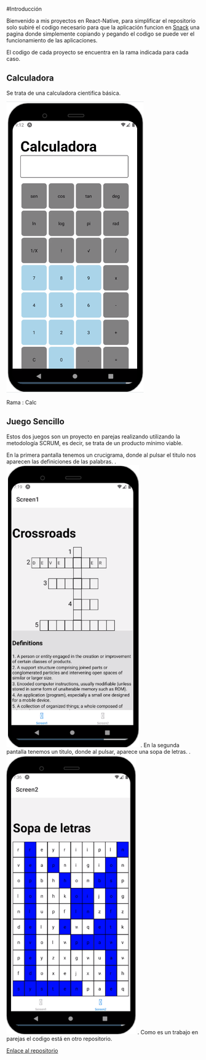 #Introducción

Bienvenido a mis proyectos en React-Native, para simplificar el repositorio solo subiré el codigo necesario para que la aplicación funcion en [Snack](https://snack.expo.dev/) 
una pagina donde simplemente copiando y pegando el codigo se puede ver el funcionamiento de las aplicaciones.

El codigo de cada proyecto se encuentra en la rama indicada para cada caso.

## Calculadora 

Se trata de una calculadora cientifica básica.

![Calculadora](fotos/calc.png)

Rama : Calc

## Juego Sencillo

Estos dos juegos son un proyecto en parejas realizando utilizando la metodología SCRUM, es decir, se trata de un producto mínimo viable.

En la primera pantalla tenemos un crucigrama, donde al pulsar el titulo nos aparecen las definiciones de las palabras.
.
![Crucigrama](fotos/cruci.png)
.
En la segunda pantalla tenemos un titulo, donde al pulsar, aparece una sopa de letras.
.
![sopa](fotos/sopa.png)
.
Como es un trabajo en parejas el codigo está en otro repositorio.

[Enlace al repositorio](https://github.com/hugoestelles/PMDM_AE2)
